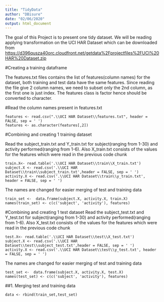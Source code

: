 ```yaml
---
title: "TidyData"
author: "DBisure"
date: "02/06/2020"
output: html_document
---
```



The goal of this Project is to present one tidy dataset. We will be reading applying transformation on the UCI HAR Dataset which can be downloaded from https://d396qusza40orc.cloudfront.net/getdata%2Fprojectfiles%2FUCI%20HAR%20Dataset.zip

#Creating a training dataframe 

The features.txt files contains the list of features(column names) for the dataset, both training and test data have the same features. Since reading the file give 2 column names, we need to subset only the 2nd column, as the first one is just index. The features class is factor hence should be converted to character.

#Read the column names present in features.txt 
```{r}
features <- read.csv(".\\UCI HAR Dataset\\features.txt", header = FALSE, sep = ' ')
features <- as.character(features[,2])
```
#Combining and creating 1 training dataset

Read the subject_train.txt and Y_train.txt for subject(ranging from 1-30) and activity performed(ranging from 1-6). Also X_train.txt consists of the values for the features which were read in the previous code chunk

```{r}
train.X<- read.table('.\\UCI HAR Dataset\\train\\X_train.txt')
subject.X <- read.csv('.\\UCI HAR Dataset\\train\\subject_train.txt',header = FALSE, sep = ' ')
activity.X <- read.csv('.\\UCI HAR Dataset\\train\\y_train.txt', header = FALSE, sep = ' ')
```
The names are changed for easier merging of test and training data

```{r}
train_set <-  data.frame(subject.X, activity.X, train.X)
names(train_set) <- c(c('subject', 'activity'), features)
```
#Combining and creating 1 test dataset
Read the subject_test.txt and Y_test.txt for subject(ranging from 1-30) and activity performed(ranging from 1-6). Also X_test.txt consists of the values for the features which were read in the previous code chunk

```{r}
test.X<- read.table('.\\UCI HAR Dataset\\test\\X_test.txt')
subject.X <- read.csv('.\\UCI HAR Dataset\\test\\subject_test.txt',header = FALSE, sep = ' ')
activity.X <- read.csv('.\\UCI HAR Dataset\\test\\y_test.txt', header = FALSE, sep = ' ')
```
The names are changed for easier merging of test and training data

```{r}
test_set <-  data.frame(subject.X, activity.X, test.X)
names(test_set) <- c(c('subject', 'activity'), features)
```

##1. Merging test and training data
```{r}
data <- rbind(train_set,test_set)
```
